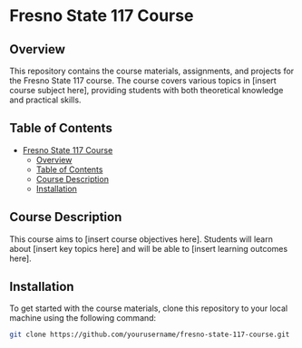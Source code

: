 # Fresno State 117 Course

## Overview
This repository contains the course materials, assignments, and projects for the Fresno State 117 course. The course covers various topics in [insert course subject here], providing students with both theoretical knowledge and practical skills.

## Table of Contents
- [Fresno State 117 Course](#fresno-state-117-course)
  - [Overview](#overview)
  - [Table of Contents](#table-of-contents)
  - [Course Description](#course-description)
  - [Installation](#installation)

## Course Description
This course aims to [insert course objectives here]. Students will learn about [insert key topics here] and will be able to [insert learning outcomes here].

## Installation
To get started with the course materials, clone this repository to your local machine using the following command:
```sh
git clone https://github.com/yourusername/fresno-state-117-course.git